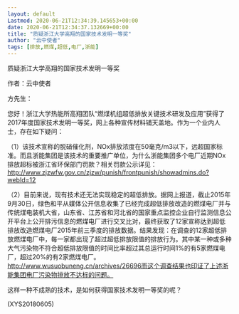 ```yaml
---
layout: default
Lastmod: 2020-06-21T12:34:39.145653+00:00
date: 2020-06-21T12:34:37.132669+00:00
title: "质疑浙江大学高翔的国家技术发明一等奖"
author: "云中使者"
tags: [排放,燃煤,超低,电厂,浙能]
---
```


质疑浙江大学高翔的国家技术发明一等奖

作者：云中使者

方先生：

您好！浙江大学热能所高翔团队“燃煤机组超低排放关键技术研发及应用”获得了2017年度国家技术发明一等奖，网上各种宣传材料铺天盖地。作为一个业内人士，存在如下疑问：

（1）该技术宣称的脱硝催化剂，NOx排放浓度在50毫克/m3以下，远超国家标准。而且浙能集团是该技术的重要推广单位，为什么浙能集团多个电厂近期NOx排放超标被浙江省环保部门罚款？相关罚款公示详见：http://www.zjzwfw.gov.cn/zjzw/punish/frontpunish/showadmins.do?webId=12

（2）目前来说，现有技术还无法实现稳定的超低排放。据网上报道，截止2015年9月30日，绿色和平从媒体公开信息收集了已经完成超低排放改造的燃煤电厂并与传统煤电装机大省，山东省、江苏省和河北省的国家重点监控企业自行监测信息公开平台上公开排污信息的燃煤电厂进行交叉比对，最终获取了12家宣称达到超低排放改造燃煤电厂2015年前三季度的排放数据。结果发现：在调查的12家超低排放燃煤电厂中，每一家都出现了超过超低排放限值的排放行为。其中某一种或多种大气污染物不符合超低排放限值的时间比率超过其总运行时间1%的有5家燃煤电厂，超过20%的有2家燃煤电厂。 http://www.wusuobuneng.cn/archives/26696而这个调查结果也印证了上述浙能集团电厂污染物排放不达标的问题。

这样一种不成熟的技术，是如何获得国家技术发明一等奖的呢？

(XYS20180605)

